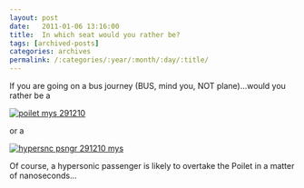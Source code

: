 ```yaml
---
layout: post
date:	2011-01-06 13:16:00
title:  In which seat would you rather be?
tags: [archived-posts]
categories: archives
permalink: /:categories/:year/:month/:day/:title/
---
```

If you are going on a bus journey (BUS, mind you, NOT plane)...would  you rather be a


<a href="http://s1142.photobucket.com/albums/n602/Deepapctrsglr/?action=view&amp;current=IMG_9647.jpg" target="_blank"><img src="http://i1142.photobucket.com/albums/n602/Deepapctrsglr/IMG_9647.jpg" border="0" alt="poilet mys 291210"></a>


or a

<a href="http://s1142.photobucket.com/albums/n602/Deepapctrsglr/?action=view&amp;current=IMG_9651.jpg" target="_blank"><img src="http://i1142.photobucket.com/albums/n602/Deepapctrsglr/IMG_9651.jpg" border="0" alt="hypersnc psngr 291210 mys"></a>


Of course, a hypersonic passenger is likely to overtake the Poilet in a matter of nanoseconds...
